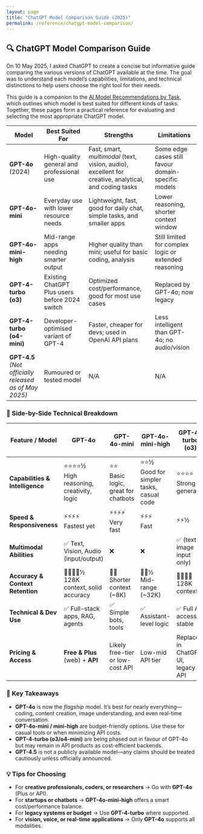 ```yaml
---
layout: page
title: "ChatGPT Model Comparison Guide (2025)"
permalink: /reference/chatgpt-model-comparison/
---
```


## 🔍 ChatGPT Model Comparison Guide

On 10 May 2025,
I asked ChatGPT to create a concise but informative
guide comparing the various versions of ChatGPT
available at the time.
The goal was to understand each model’s capabilities,
limitations, and technical distinctions
to help users choose the right tool for their needs.

This guide is a companion to the
[AI Model Recommendations by Task](/reference/chatgpt-model-recommendations/),
which outlines which model is best suited for
different kinds of tasks.
Together, these pages form a practical reference for
evaluating and selecting the most appropriate ChatGPT model.

<table class="model-comparison">
<thead>
<tr>
  <th>Model</th>
  <th>Best Suited For</th>
  <th>Strengths</th>
  <th>Limitations</th>
</tr>
</thead>
<tbody>
<tr>
  <td><strong>GPT-4o</strong> (2024)</td>
  <td>High-quality general and professional use</td>
  <td>Fast, smart, <em>multimodal</em> (text, vision, audio), excellent for creative, analytical, and coding tasks</td>
  <td>Some edge cases still favour domain-specific models</td>
</tr>
<tr>
  <td><strong>GPT-4o-mini</strong></td>
  <td>Everyday use with lower resource needs</td>
  <td>Lightweight, fast, good for daily chat, simple tasks, and smaller apps</td>
  <td>Lower reasoning, shorter context window</td>
</tr>
<tr>
  <td><strong>GPT-4o-mini-high</strong></td>
  <td>Mid-range apps needing smarter output</td>
  <td>Higher quality than mini; useful for basic coding, analysis</td>
  <td>Still limited for complex logic or extended reasoning</td>
</tr>
<tr>
  <td><strong>GPT-4-turbo (o3)</strong></td>
  <td>Existing ChatGPT Plus users before 2024 switch</td>
  <td>Optimized cost/performance, good for most use cases</td>
  <td>Replaced by GPT-4o; now legacy</td>
</tr>
<tr>
  <td><strong>GPT-4-turbo (o4-mini)</strong></td>
  <td>Developer-optimised variant of GPT-4</td>
  <td>Faster, cheaper for devs; used in OpenAI API plans</td>
  <td>Less intelligent than GPT-4o; no audio/vision</td>
</tr>
<tr>
  <td><strong>GPT-4.5</strong> <em>(Not officially released as of May 2025)</em></td>
  <td>Rumoured or tested model</td>
  <td>N/A</td>
  <td>N/A</td>
</tr>
</tbody>
</table>

### 🔧 Side-by-Side Technical Breakdown

<table class="model-comparison">
<thead>
<tr>
  <th>Feature / Model</th>
  <th><strong>GPT-4o</strong></th>
  <th><strong>GPT-4o-mini</strong></th>
  <th><strong>GPT-4o-mini-high</strong></th>
  <th><strong>GPT-4-turbo (o3)</strong></th>
  <th><strong>GPT-4-turbo (o4-mini)</strong></th>
</tr>
</thead>
<tbody>
<tr>
  <td><strong>Capabilities & Intelligence</strong></td>
  <td>⭐⭐⭐⭐½ <br>High reasoning, creativity, logic</td>
  <td>⭐⭐<br>Basic logic, great for chatbots</td>
  <td>⭐⭐½<br>Good for simpler tasks, casual code</td>
  <td>⭐⭐⭐⭐<br>Strong generalist</td>
  <td>⭐⭐½<br>Balanced cost-efficiency</td>
</tr>
<tr>
  <td><strong>Speed & Responsiveness</strong></td>
  <td>⚡⚡⚡⚡<br>Fastest yet</td>
  <td>⚡⚡⚡⚡<br>Very fast</td>
  <td>⚡⚡⚡<br>Fast</td>
  <td>⚡⚡½</td>
  <td>⚡⚡⚡</td>
</tr>
<tr>
  <td><strong>Multimodal Abilities</strong></td>
  <td>✅ Text, Vision, Audio (input/output)</td>
  <td>❌</td>
  <td>❌</td>
  <td>✅ (text + image input only)</td>
  <td>❌</td>
</tr>
<tr>
  <td><strong>Accuracy & Context Retention</strong></td>
  <td>🧠🧠🧠🧠½<br>128K context, solid accuracy</td>
  <td>🧠🧠<br>Shorter context (~8K)</td>
  <td>🧠🧠½<br>Mid-range (~32K)</td>
  <td>🧠🧠🧠🧠<br>128K context</td>
  <td>🧠🧠½<br>Likely shorter</td>
</tr>
<tr>
  <td><strong>Technical & Dev Use</strong></td>
  <td>✅ Full-stack apps, RAG, agents</td>
  <td>✅ Simple bots, tools</td>
  <td>✅ Assistant-level logic</td>
  <td>✅ Full API access, stable</td>
  <td>✅ API-focused, good for scale</td>
</tr>
<tr>
  <td><strong>Pricing & Access</strong></td>
  <td><strong>Free & Plus</strong> (web) + <strong>API</strong></td>
  <td>Likely free-tier or low-cost API</td>
  <td>Low-mid API tier</td>
  <td>Replaced in ChatGPT UI, legacy API</td>
  <td>API only (OpenAI backend use)</td>
</tr>
</tbody>
</table>

### 🔑 Key Takeaways

* **GPT-4o** is now the *flagship* model. It’s best for nearly everything—coding, content creation, image understanding, and even real-time conversation.
* **GPT-4o-mini / mini-high** are budget-friendly options. Use these for casual tools or when minimizing API costs.
* **GPT-4-turbo (o3/o4-mini)** are being phased out in favour of GPT-4o but may remain in API products as cost-efficient backends.
* **GPT-4.5** is not a publicly available model—any claims should be treated cautiously unless officially announced.

### 💡 Tips for Choosing

* For **creative professionals, coders, or researchers** → Go with **GPT-4o** (Plus or API).
* For **startups or chatbots** → **GPT-4o-mini-high** offers a smart cost/performance balance.
* For **legacy systems or budget** → Use **GPT-4-turbo** where supported.
* For **vision, voice, or real-time applications** → Only **GPT-4o** supports all modalities.
